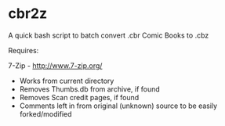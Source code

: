 cbr2z
=====
A quick bash script to batch convert .cbr Comic Books to .cbz

Requires:

7-Zip - http://www.7-zip.org/

- Works from current directory
- Removes Thumbs.db from archive, if found
- Removes Scan credit pages, if found
- Comments left in from original (unknown) source to be easily forked/modified
